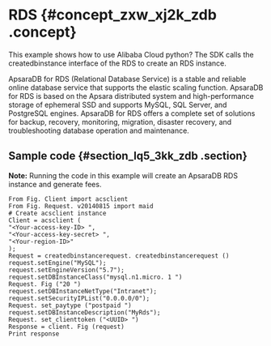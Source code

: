 # RDS {#concept_zxw_xj2k_zdb .concept}

This example shows how to use Alibaba Cloud python? The SDK calls the createdbinstance interface of the RDS to create an RDS instance.

ApsaraDB for RDS \(Relational Database Service\) is a stable and reliable online database service that supports the elastic scaling function. ApsaraDB for RDS is based on the Apsara distributed system and high-performance storage of ephemeral SSD and supports MySQL, SQL Server, and PostgreSQL engines. ApsaraDB for RDS offers a complete set of solutions for backup, recovery, monitoring, migration, disaster recovery, and troubleshooting database operation and maintenance.

## Sample code {#section_lq5_3kk_zdb .section}

**Note:** Running the code in this example will create an ApsaraDB RDS instance and generate fees.

```
From Fig. Client import acsclient
From Fig. Request. v20140815 import maid
# Create acsclient instance
Client = acsclient (
"<Your-access-key-ID> ",
"<Your-access-key-secret> ",
"<Your-region-ID>"
);
Request = createdbinstancerequest. createdbinstancerequest ()
request.setEngine("MySQL");
request.setEngineVersion("5.7");
request.setDBInstanceClass("mysql.n1.micro. 1 ")
Request. Fig ("20 ")
request.setDBInstanceNetType("Intranet");
request.setSecurityIPList("0.0.0.0/0");
Request. set_paytype ("postpaid ")
request.setDBInstanceDescription("MyRds");
Request. set_clienttoken ("<UUID> ")
Response = client. Fig (request)
Print response
```

